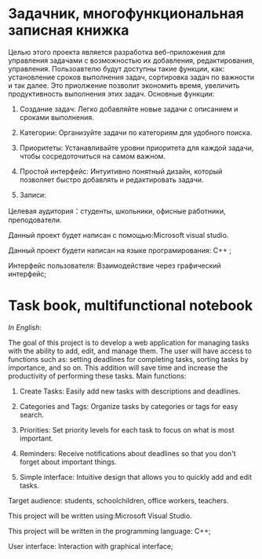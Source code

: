 # Задачник, многофункциональная записная книжка
Целью этого проекта является разработка веб-приложения для управления задачами с возможностью  их добавления, редактирования, управления. Пользоавтелю будут доступны такие функции, как: установление сроков выполнения задач, сортировка задач по важности и так далее. Это приолжение позволит экономить время, увеличить продуктивность выполнения этих задач. 
Основные функции:

1. Создание задач: Легко добавляйте новые задачи с описанием и сроками выполнения.
   
2. Категории: Организуйте задачи по категориям  для удобного поиска.

3. Приоритеты: Устанавливайте уровни приоритета для каждой задачи, чтобы сосредоточиться на самом важном.

4. Простой интерфейс: Интуитивно понятный дизайн, который позволяет быстро добавлять и редактировать задачи.

5. Записи:  


Целевая аудитория：студенты, школьники, офисные работники, преподователи.

Данный проект будет написан с помощью:Microsoft visual studio. 

Данный проект будети написан на языке програмирования: C++ ;

Интерфейс пользователя: Взаимодействие через графический интерфейс;


# Task book, multifunctional notebook

*In English*:

The goal of this project is to develop a web application for managing tasks with the ability to add, edit, and manage them. The user will have access to functions such as: setting deadlines for completing tasks, sorting tasks by importance, and so on. This addition will save time and increase the productivity of performing these tasks. 
Main functions:

1. Create Tasks: Easily add new tasks with descriptions and deadlines.
 
2. Categories and Tags: Organize tasks by categories or tags for easy search.

3. Priorities: Set priority levels for each task to focus on what is most important.

4. Reminders: Receive notifications about deadlines so that you don't forget about important things.

5. Simple interface: Intuitive design that allows you to quickly add and edit tasks.


Target audience: students, schoolchildren, office workers, teachers.

This project will be written using:Microsoft Visual Studio.

This project will be written in the programming language: C++;

User interface: Interaction with graphical interface;
